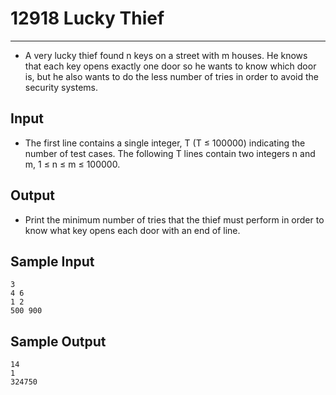 # 12918 Lucky Thief
---

* A very lucky thief found n keys on a street with m houses. He knows that each key opens exactly one
door so he wants to know which door is, but he also wants to do the less number of tries in order to
avoid the security systems.
## Input
* The first line contains a single integer, T (T ≤ 100000) indicating the number of test cases. The
following T lines contain two integers n and m, 1 ≤ n ≤ m ≤ 100000.
## Output
* Print the minimum number of tries that the thief must perform in order to know what key opens each
door with an end of line.
## Sample Input
    3
    4 6
    1 2
    500 900
## Sample Output
    14
    1
    324750